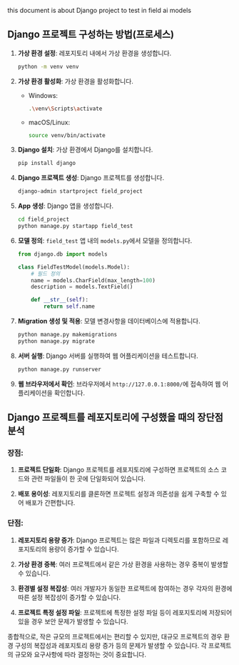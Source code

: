 this document is about Django project to test in field ai models 

## Django 프로젝트 구성하는 방법(프로세스)

1. **가상 환경 설정**: 레포지토리 내에서 가상 환경을 생성합니다.

   ```bash
   python -m venv venv
   ```

2. **가상 환경 활성화**: 가상 환경을 활성화합니다.

   - Windows:

     ```bash
     .\venv\Scripts\activate
     ```

   - macOS/Linux:

     ```bash
     source venv/bin/activate
     ```

3. **Django 설치**: 가상 환경에서 Django를 설치합니다.

   ```bash
   pip install django
   ```

4. **Django 프로젝트 생성**: Django 프로젝트를 생성합니다.

   ```bash
   django-admin startproject field_project
   ```

5. **App 생성**: Django 앱을 생성합니다.

   ```bash
   cd field_project
   python manage.py startapp field_test
   ```

6. **모델 정의**: `field_test` 앱 내의 `models.py`에서 모델을 정의합니다.

   ```python
   from django.db import models

   class FieldTestModel(models.Model):
       # 필드 정의
       name = models.CharField(max_length=100)
       description = models.TextField()

       def __str__(self):
           return self.name
   ```

7. **Migration 생성 및 적용**: 모델 변경사항을 데이터베이스에 적용합니다.

   ```bash
   python manage.py makemigrations
   python manage.py migrate
   ```

8. **서버 실행**: Django 서버를 실행하여 웹 어플리케이션을 테스트합니다.

   ```bash
   python manage.py runserver
   ```

9. **웹 브라우저에서 확인**: 브라우저에서 `http://127.0.0.1:8000/`에 접속하여 웹 어플리케이션을 확인합니다.

## Django 프로젝트를 레포지토리에 구성했을 때의 장단점 분석

### 장점:

1. **프로젝트 단일화**: Django 프로젝트를 레포지토리에 구성하면 프로젝트의 소스 코드와 관련 파일들이 한 곳에 단일화되어 있습니다.
  
2. **배포 용이성**: 레포지토리를 클론하면 프로젝트 설정과 의존성을 쉽게 구축할 수 있어 배포가 간편합니다.

### 단점:

1. **레포지토리 용량 증가**: Django 프로젝트는 많은 파일과 디렉토리를 포함하므로 레포지토리의 용량이 증가할 수 있습니다.

2. **가상 환경 중복**: 여러 프로젝트에서 같은 가상 환경을 사용하는 경우 중복이 발생할 수 있습니다.

3. **환경별 설정 복잡성**: 여러 개발자가 동일한 프로젝트에 참여하는 경우 각자의 환경에 따른 설정 복잡성이 증가할 수 있습니다.

4. **프로젝트 특정 설정 파일**: 프로젝트에 특정한 설정 파일 등이 레포지토리에 저장되어 있을 경우 보안 문제가 발생할 수 있습니다.

종합적으로, 작은 규모의 프로젝트에서는 편리할 수 있지만, 대규모 프로젝트의 경우 환경 구성의 복잡성과 레포지토리 용량 증가 등의 문제가 발생할 수 있습니다. 각 프로젝트의 규모와 요구사항에 따라 결정하는 것이 중요합니다.